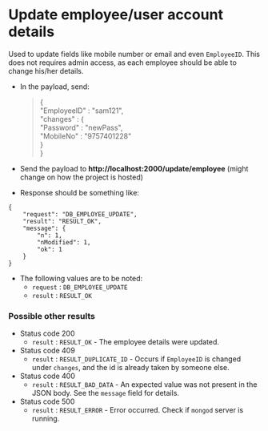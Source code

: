 # Update employee/user account details

Used to update fields like mobile number or email and even `EmployeeID`. This does not requires admin access, as each employee should be able to change his/her details.
   
 - In the payload, send:
	 >{  
       	"EmployeeID" : "sam121",  
       	"changes" : {  
       	"Password" : "newPass",  
       	"MobileNo" : "9757401228"  
       	}  
       }
     
 - Send the payload to **http://localhost:2000/update/employee** (might change on how the project is hosted)
	 
 - Response should be something like:
 ```
 {
     "request": "DB_EMPLOYEE_UPDATE",
     "result": "RESULT_OK",
     "message": {
         "n": 1,
         "nModified": 1,
         "ok": 1
     }
 }
 ```
- The following values are to be noted:
    - `request` : `DB_EMPLOYEE_UPDATE`
    - `result` : `RESULT_OK`

### Possible other results

- Status code 200  
    - `result` : `RESULT_OK` - The employee details were updated. 
- Status code 409  
    - `result` : `RESULT_DUPLICATE_ID` - Occurs if `EmployeeID` is changed under `changes`, and the id is already taken by someone else.  
- Status code 400
    - `result` : `RESULT_BAD_DATA` - An expected value was not present in the JSON body. See the `message` field for details.
- Status code 500
    - `result` : `RESULT_ERROR` - Error occurred. Check if `mongod` server is running.